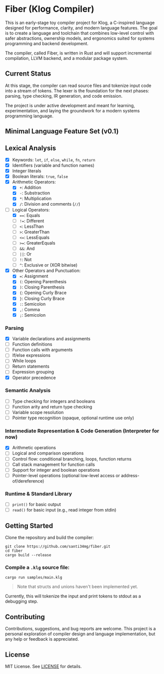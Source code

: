 # Fiber (Klog Compiler)

This is an early-stage toy compiler project for Klog, a C-inspired language 
designed for performance, clarity, and modern language features. The goal is to 
create a language and toolchain that combines low-level control with safer 
abstractions, ownership models, and ergonomics suited for systems programming 
and backend development.

The compiler, called Fiber, is written in Rust and will support incremental 
compilation, LLVM backend, and a modular package system.

## Current Status

At this stage, the compiler can read source files and tokenize input code into 
a stream of tokens. The lexer is the foundation for the next phases: parsing, 
type checking, IR generation, and code emission.

The project is under active development and meant for learning, experimentation, 
and laying the groundwork for a modern systems programming language.

## Minimal Language Feature Set (v0.1)

## Lexical Analysis
- [x] Keywords: `let`, `if`, `else`, `while`, `fn`, `return` 
- [x] Identifiers (variable and function names)
- [x] Integer literals
- [x] Boolean literals: `true`, `false`
- [x] Arithmetic Operators: 
    - [x] `+`: Addition
    - [x] `-`: Substraction
    - [x] `*`: Multiplication
    - [x] `/`: Division and comments (`//`)
- [ ] Logical Operators:
    - [x] `==`: Equals
    - [ ] `!=`: Different
    - [ ] `<`: LessThan
    - [ ] `>`: GreaterThan
    - [ ] `<=`: LessEquals
    - [ ] `>=`: GreaterEquals
    - [ ] `&&`: And
    - [ ] `||`: Or
    - [ ] `!`: Not
    - [ ] `^`: Exclusive or (XOR bitwise)
- [x] Other Operators and Punctuation:
    - [x] `=`: Assignment
    - [x] `(`: Opening Parenthesis
    - [x] `)`: Closing Parenthesis
    - [x] `{`: Opening Curly Brace
    - [x] `}`: Closing Curly Brace
    - [x] `:`: Semicolon
    - [x] `,`: Comma
    - [x] `;`: Semicolon

### Parsing
- [x] Variable declarations and assignments
- [ ] Function definitions
- [ ] Function calls with arguments
- [ ] If/else expressions
- [ ] While loops
- [ ] Return statements
- [ ] Expression grouping
- [x] Operator precedence

### Semantic Analysis
- [ ] Type checking for integers and booleans
- [ ] Function arity and return type checking
- [ ] Variable scope resolution
- [ ] Pointer type recognition (opaque, optional runtime use only)

### Intermediate Representation & Code Generation (Interpreter for now)
- [x] Arithmetic operations
- [ ] Logical and comparison operations
- [ ] Control flow: conditional branching, loops, function returns
- [ ] Call stack management for function calls
- [ ] Support for integer and boolean operations
- [ ] Pointer-level operations (optional low-level access or address-of/dereference)

### Runtime & Standard Library
- [ ] `print()` for basic output
- [ ] `read()` for basic input (e.g., read integer from stdin)

## Getting Started

Clone the repository and build the compiler:

```
git clone https://github.com/santi34mg/fiber.git
cd fiber
cargo build --release
```

### Compile a `.klg` source file:

```
cargo run samples/main.klg
```
> Note that structs and unions haven't been implemented yet.

Currently, this will tokenize the input and print tokens to stdout as a debugging step.

## Contributing

Contributions, suggestions, and bug reports are welcome. 
This project is a personal exploration of compiler design and language implementation, 
but any help or feedback is appreciated.

## License

MIT License. See [LICENSE](LICENSE) for details.
